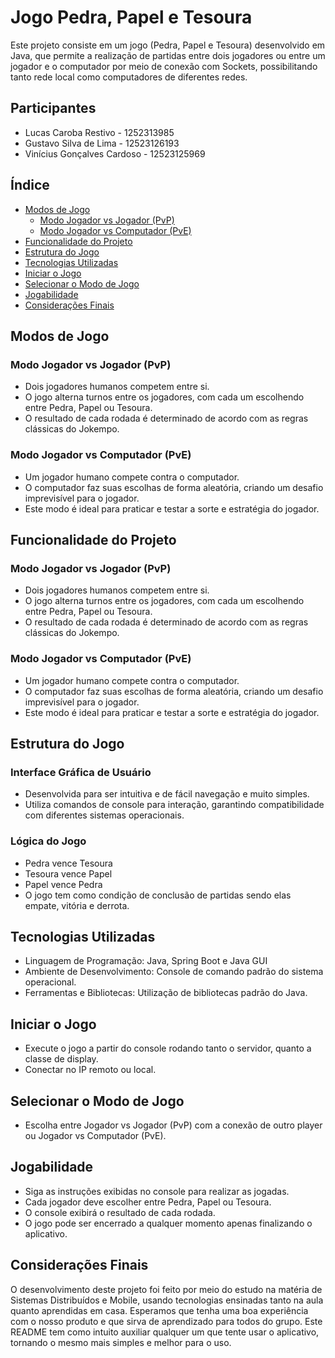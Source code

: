 # Jogo Pedra, Papel e Tesoura

Este projeto consiste em um jogo (Pedra, Papel e Tesoura) desenvolvido em Java, que permite a realização de partidas entre dois jogadores ou entre um jogador e o computador por meio de conexão com Sockets, possibilitando tanto rede local como computadores de diferentes redes.

## Participantes

- Lucas Caroba Restivo - 1252313985
- Gustavo Silva de Lima - 12523126193
- Vinícius Gonçalves Cardoso - 12523125969

## Índice

- [Modos de Jogo](#modos-de-jogo)
  - [Modo Jogador vs Jogador (PvP)](#modo-jogador-vs-jogador-pvp)
  - [Modo Jogador vs Computador (PvE)](#modo-jogador-vs-computador-pve)
- [Funcionalidade do Projeto](#funcionalidade-do-projeto)
- [Estrutura do Jogo](#estrutura-do-jogo)
- [Tecnologias Utilizadas](#tecnologias-utilizadas)
- [Iniciar o Jogo](#iniciar-o-jogo)
- [Selecionar o Modo de Jogo](#selecionar-o-modo-de-jogo)
- [Jogabilidade](#jogabilidade)
- [Considerações Finais](#considerações-finais)

## Modos de Jogo

### Modo Jogador vs Jogador (PvP)

- Dois jogadores humanos competem entre si.
- O jogo alterna turnos entre os jogadores, com cada um escolhendo entre Pedra, Papel ou Tesoura.
- O resultado de cada rodada é determinado de acordo com as regras clássicas do Jokempo.

### Modo Jogador vs Computador (PvE)

- Um jogador humano compete contra o computador.
- O computador faz suas escolhas de forma aleatória, criando um desafio imprevisível para o jogador.
- Este modo é ideal para praticar e testar a sorte e estratégia do jogador.

## Funcionalidade do Projeto

### Modo Jogador vs Jogador (PvP)

- Dois jogadores humanos competem entre si.
- O jogo alterna turnos entre os jogadores, com cada um escolhendo entre Pedra, Papel ou Tesoura.
- O resultado de cada rodada é determinado de acordo com as regras clássicas do Jokempo.

### Modo Jogador vs Computador (PvE)

- Um jogador humano compete contra o computador.
- O computador faz suas escolhas de forma aleatória, criando um desafio imprevisível para o jogador.
- Este modo é ideal para praticar e testar a sorte e estratégia do jogador.

## Estrutura do Jogo

### Interface Gráfica de Usuário

- Desenvolvida para ser intuitiva e de fácil navegação e muito simples.
- Utiliza comandos de console para interação, garantindo compatibilidade com diferentes sistemas operacionais.

### Lógica do Jogo

- Pedra vence Tesoura
- Tesoura vence Papel
- Papel vence Pedra
- O jogo tem como condição de conclusão de partidas sendo elas empate, vitória e derrota.

## Tecnologias Utilizadas

- Linguagem de Programação: Java, Spring Boot e Java GUI
- Ambiente de Desenvolvimento: Console de comando padrão do sistema operacional.
- Ferramentas e Bibliotecas: Utilização de bibliotecas padrão do Java.

## Iniciar o Jogo

- Execute o jogo a partir do console rodando tanto o servidor, quanto a classe de display.
- Conectar no IP remoto ou local.

## Selecionar o Modo de Jogo

- Escolha entre Jogador vs Jogador (PvP) com a conexão de outro player ou Jogador vs Computador (PvE).

## Jogabilidade

- Siga as instruções exibidas no console para realizar as jogadas.
- Cada jogador deve escolher entre Pedra, Papel ou Tesoura.
- O console exibirá o resultado de cada rodada.
- O jogo pode ser encerrado a qualquer momento apenas finalizando o aplicativo.

## Considerações Finais

O desenvolvimento deste projeto foi feito por meio do estudo na matéria de Sistemas Distribuídos e Mobile, usando tecnologias ensinadas tanto na aula quanto aprendidas em casa. Esperamos que tenha uma boa experiência com o nosso produto e que sirva de aprendizado para todos do grupo. Este README tem como intuito auxiliar qualquer um que tente usar o aplicativo, tornando o mesmo mais simples e melhor para o uso.
